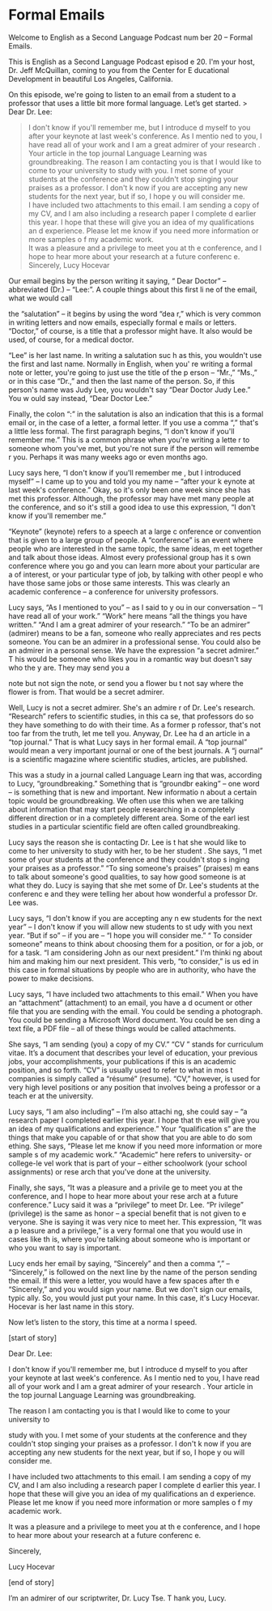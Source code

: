 # Formal Emails

Welcome to English as a Second Language Podcast num ber 20 – Formal Emails.  

This is English as a Second Language Podcast episod e 20. I'm your host, Dr. Jeff McQuillan, coming to you from the Center for E ducational Development in beautiful Los Angeles, California.  

On this episode, we're going to listen to an email from a student to a professor that uses a little bit more formal language. Let’s get started.  > Dear Dr. Lee: 
> I don't know if you'll remember me, but I introduce d myself to you after your keynote at last week's conference. As I mentio ned to you, I have read all of your work and I am a great admirer of your research . Your article in the top journal Language Learning  was groundbreaking. 
> The reason I am contacting you is that I would like  to come to your university to study with you. I met some of your students at the conference and they couldn't stop singing your praises as a professor. I don't k now if you are accepting any new students for the next year, but if so, I hope y ou will consider me.  
> I have included two attachments to this email. I am  sending a copy of my CV, and I am also including a research paper I complete d earlier this year. I hope that these will give you an idea of my qualifications an d experience. Please let me know if you need more information or more samples o f my academic work.  
> It was a pleasure and a privilege to meet you at th e conference, and I hope to hear more about your research at a future conferenc e. 
> Sincerely, 
> Lucy Hocevar

Our email begins by the person writing it saying, “ Dear Doctor” – abbreviated (Dr.) – “Lee:”. A couple things about this first li ne of the email, what we would call  

the “salutation” – it begins by using the word “dea r,” which is very common in writing letters and now emails, especially formal e mails or letters. “Doctor,” of course, is a title that a professor might have. It also would be used, of course, for a medical doctor.  

“Lee” is her last name. In writing a salutation suc h as this, you wouldn't use the first and last name. Normally in English, when you' re writing a formal note or letter, you're going to just use the title of the p erson – “Mr.,” “Ms.,” or in this case “Dr.,” and then the last name of the person. So, if  this person's name was Judy Lee, you wouldn't say “Dear Doctor Judy Lee.” You w ould say instead, “Dear Doctor Lee.”  

Finally, the colon “:” in the salutation is also an  indication that this is a formal email or, in the case of a letter, a formal letter.  If you use a comma “,” that's a little less formal. The first paragraph begins, “I don't know if you'll remember me.” This is a common phrase when you're writing a lette r to someone whom you've met, but you're not sure if the person will remembe r you. Perhaps it was many weeks ago or even months ago.  

Lucy says here, “I don't know if you'll remember me , but I introduced myself” – I came up to you and told you my name – “after your k eynote at last week's conference.” Okay, so it's only been one week since  she has met this professor. Although, the professor may have met many people at  the conference, and so it's still a good idea to use this expression, “I don't know if you'll remember me.”  

“Keynote” (keynote) refers to a speech at a large c onference or convention that is given to a large group of people. A “conference” is  an event where people who are interested in the same topic, the same ideas, m eet together and talk about those ideas. Almost every professional group has it s own conference where you go and you can learn more about your particular are a of interest, or your particular type of job, by talking with other peopl e who have those same jobs or those same interests. This was clearly an academic conference – a conference for university professors.  

Lucy says, “As I mentioned to you” – as I said to y ou in our conversation – “I have read all of your work.” “Work” here means “all  the things you have written.” “And I am a great admirer of your research.” “To be  an admirer” (admirer) means to be a fan, someone who really appreciates and res pects someone. You can be an admirer in a professional sense. You could also be an admirer in a personal sense. We have the expression “a secret admirer.” T his would be someone who likes you in a romantic way but doesn't say who the y are. They may send you a  

note but not sign the note, or send you a flower bu t not say where the flower is from. That would be a secret admirer.  

Well, Lucy is not a secret admirer. She's an admire r of Dr. Lee's research. “Research” refers to scientific studies, in this ca se, that professors do so they have something to do with their time. As a former p rofessor, that's not too far from the truth, let me tell you. Anyway, Dr. Lee ha d an article in a “top journal.” That is what Lucy says in her formal email. A “top journal” would mean a very important journal or one of the best journals. A “j ournal” is a scientific magazine where scientific studies, articles, are published.  

This was a study in a journal called Language Learn ing  that was, according to Lucy, “groundbreaking.” Something that is “groundbr eaking” – one word – is something that is new and important. New informatio n about a certain topic would be groundbreaking. We often use this when we are talking about information that may start people researching in a completely different direction or in a completely different area. Some of the earl iest studies in a particular scientific field are often called groundbreaking.  

Lucy says the reason she is contacting Dr. Lee is t hat she would like to come to her university to study with her, to be her student . She says, “I met some of your students at the conference and they couldn't stop s inging your praises as a professor.” “To sing someone's praises” (praises) m eans to talk about someone's good qualities, to say how good someone is at what they do. Lucy is saying that she met some of Dr. Lee's students at the conferenc e and they were telling her about how wonderful a professor Dr. Lee was.  

Lucy says, “I don't know if you are accepting any n ew students for the next year” – I don't know if you will allow new students to st udy with you next year. “But if so” – if you are – “I hope you will consider me.” “ To consider someone” means to think about choosing them for a position, or for a job, or for a task. “I am considering John as our next president.” I'm thinki ng about him and making him our next president. This verb, “to consider,” is us ed in this case in formal situations by people who are in authority, who have  the power to make decisions.  

Lucy says, “I have included two attachments to this  email.” When you have an “attachment” (attachment) to an email, you have a d ocument or other file that you are sending with the email. You could be sending a photograph. You could be sending a Microsoft Word document. You could be sen ding a text file, a PDF file – all of these things would be called attachments.  

She says, “I am sending (you) a copy of my CV.” “CV ” stands for curriculum vitae. It’s a document that describes your level of  education, your previous jobs, your accomplishments, your publications if this is an academic position, and so forth. “CV” is usually used to refer to what in mos t companies is simply called a “résumé” (resume). “CV,” however, is used for very high level positions or any position that involves being a professor or a teach er at the university.  

Lucy says, “I am also including” – I’m also attachi ng, she could say – “a research paper I completed earlier this year. I hope that th ese will give you an idea of my qualifications and experience.” Your “qualification s” are the things that make you capable of or that show that you are able to do som ething. She says, “Please let me know if you need more information or more sample s of my academic work.” “Academic” here refers to university- or college-le vel work that is part of your – either schoolwork (your school assignments) or rese arch that you've done at the university.  

Finally, she says, “It was a pleasure and a privile ge to meet you at the conference, and I hope to hear more about your rese arch at a future conference.” Lucy said it was a “privilege” to meet Dr. Lee. “Pr ivilege” (privilege) is the same as honor – a special benefit that is not given to e veryone. She is saying it was very nice to meet her. This expression, “It was a p leasure and a privilege,” is a very formal one that you would use in cases like th is, where you're talking about someone who is important or who you want to say is important.  

Lucy ends her email by saying, “Sincerely” and then  a comma “,” – “Sincerely,” is followed on the next line by the name of the person  sending the email. If this were a letter, you would have a few spaces after th e “Sincerely,” and you would sign your name. But we don't sign our emails, typic ally. So, you would just put your name. In this case, it's Lucy Hocevar. Hocevar  is her last name in this story. 

Now let’s listen to the story, this time at a norma l speed.  

[start of story] 

Dear Dr. Lee: 

I don't know if you'll remember me, but I introduce d myself to you after your keynote at last week's conference. As I mentio ned to you, I have read all of your work and I am a great admirer of your research . Your article in the top journal Language Learning  was groundbreaking. 

The reason I am contacting you is that I would like  to come to your university to  

study with you. I met some of your students at the conference and they couldn't stop singing your praises as a professor. I don't k now if you are accepting any new students for the next year, but if so, I hope y ou will consider me.  

I have included two attachments to this email. I am  sending a copy of my CV, and I am also including a research paper I complete d earlier this year. I hope that these will give you an idea of my qualifications an d experience. Please let me know if you need more information or more samples o f my academic work.  

It was a pleasure and a privilege to meet you at th e conference, and I hope to hear more about your research at a future conferenc e. 

Sincerely, 

Lucy Hocevar 

[end of story] 

I’m an admirer of our scriptwriter, Dr. Lucy Tse. T hank you, Lucy. 

